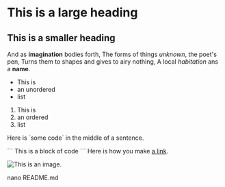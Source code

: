 # This is a large heading

## This is a smaller heading

And as **imagination** bodies forth,
The forms of things *unknown*, the poet's pen,
Turns them to shapes and gives to airy nothing,
A local *habitation* ans a **name**.

- This is
- an unordered
- list

1. This is
2. an ordered
3. list

Here is ´some code´ in the middle of a sentence.

´´´
This is
a block
of code
´´´
Here is how you make [a link](https://www.wikipedia.org/). 

![This is an image.](https://github.com/yihui/xaringan/releases/download/v0.0.2/karl.moustache.jpg)

nano README.md

